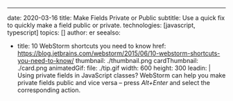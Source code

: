 ---
date: 2020-03-16 title: Make Fields Private or Public subtitle: Use a quick fix to quickly make a field public or private. technologies: [javascript, typescript] topics: [] author: er seealso:
- title: 10 WebStorm shortcuts you need to know href: https://blog.jetbrains.com/webstorm/2015/06/10-webstorm-shortcuts-you-need-to-know/ thumbnail: ./thumbnail.png cardThumbnail: ./card.png animatedGif: file: ./tip.gif width: 600 height: 300 leadin: | Using private fields in JavaScript classes? WebStorm can help you make private fields public and vice versa – press *Alt+Enter* and select the corresponding action.
